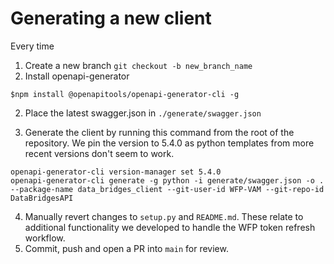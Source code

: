 # Generating a new client 

Every time


1. Create a new branch `git checkout -b new_branch_name`
2. Install openapi-generator

```$npm install @openapitools/openapi-generator-cli -g```

2. Place the latest swagger.json in `./generate/swagger.json`

3. Generate the client by running this command from the root of the repository. We pin the version to 5.4.0 as python templates from more recent versions don't seem to work.
```
openapi-generator-cli version-manager set 5.4.0
openapi-generator-cli generate -g python -i generate/swagger.json -o . --package-name data_bridges_client --git-user-id WFP-VAM --git-repo-id DataBridgesAPI
```
4. Manually revert changes to `setup.py` and `README.md`. These relate to additional functionality we developed to handle the WFP token refresh workflow.
5. Commit, push and open a PR into `main` for review.